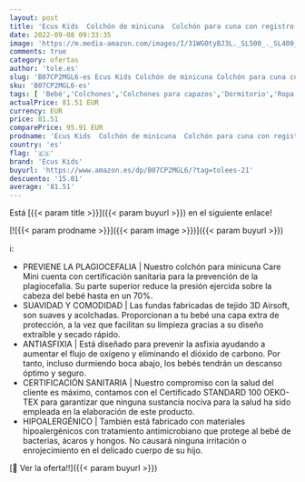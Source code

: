 ```yaml
---
layout: post
title: 'Ecus Kids  Colchón de minicuna  Colchón para cuna con registro sanitario  90 x 50 x 8 cm  1 pieza'
date: 2022-09-08 09:33:35
image: 'https://m.media-amazon.com/images/I/31WG0tyBJ3L._SL500_._SL400_.jpg'
comments: true
category: ofertas
author: 'tole.es'
slug: 'B07CP2MGL6-es Ecus Kids Colchón de minicuna Colchón para cuna con...'
sku: 'B07CP2MGL6-es'
tags: [ 'Bebé','Colchones','Colchones para capazos','Dormitorio','Ropa de cama','ecus','ecus kids','kids','🇪🇸', ]
actualPrice: 81.51 EUR
currency: EUR
price: 81.51
comparePrice: 95.91 EUR
prodname: 'Ecus Kids  Colchón de minicuna  Colchón para cuna con registro sanitario  90 x 50 x 8 cm  1 pieza'
country: 'es'
flag: '🇪🇸'
brand: 'Ecus Kids'
buyurl: 'https://www.amazon.es/dp/B07CP2MGL6/?tag=tolees-21'
descuento: '15.01'
average: '81.51'
---
```


Está [{{< param title >}}]({{< param buyurl >}}) en el siguiente enlace!

[![{{< param prodname >}}]({{< param image >}})]({{< param buyurl >}})

ℹ️:

- PREVIENE LA PLAGIOCEFALIA | Nuestro colchón para minicuna Care Mini cuenta con certificación sanitaria para la prevención de la plagiocefalia. Su parte superior reduce la presión ejercida sobre la cabeza del bebé hasta en un 70%.
- SUAVIDAD Y COMODIDAD | Las fundas fabricadas de tejido 3D Airsoft, son suaves y acolchadas. Proporcionan a tu bebé una capa extra de protección, a la vez que facilitan su limpieza gracias a su diseño extraíble y secado rápido.
- ANTIASFIXIA | Está diseñado para prevenir la asfixia ayudando a aumentar el flujo de oxígeno y eliminando el dióxido de carbono. Por tanto, incluso durmiendo boca abajo, los bebés tendrán un descanso óptimo y seguro.
- CERTIFICACIÓN SANITARIA | Nuestro compromiso con la salud del cliente es máximo, contamos con el Certificado STANDARD 100 OEKO-TEX para garantizar que ninguna sustancia nociva para la salud ha sido empleada en la elaboración de este producto.
- HIPOALERGÉNICO | También está fabricado con materiales hipoalergénicos con tratamiento antimicrobiano que protege al bebé de bacterias, ácaros y hongos. No causará ninguna irritación o enrojecimiento en el delicado cuerpo de su hijo.

[🛒 Ver la oferta!!]({{< param buyurl >}})
